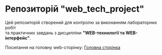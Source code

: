 # Репозиторій "web_tech_project"

Цей репозиторій створений для контролю за виконанням лабораторних робіт  
та практичних завдань з дисципліни **"WEB-технології та WEB-інтерфейс"**.

Посилання на головну web-сторінку:
[Головна сторінка](https://volodey17.github.io/web_tech_project/)